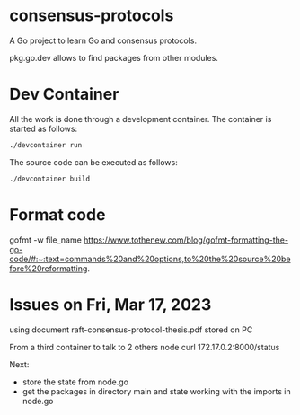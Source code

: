 # consensus-protocols

A Go project to learn Go and consensus protocols.

pkg.go.dev allows to find packages from other modules.

# Dev Container

All the work is done through a development container.
The container is started as follows:

```bash
./devcontainer run
```

The source code can be executed as follows:
```bash
./devcontainer build
```

# Format code 
gofmt -w file_name
https://www.tothenew.com/blog/gofmt-formatting-the-go-code/#:~:text=commands%20and%20options,to%20the%20source%20before%20reformatting.

# Issues on Fri, Mar 17, 2023
using document raft-consensus-protocol-thesis.pdf stored on PC

From a third container to talk to 2 others node
curl 172.17.0.2:8000/status

Next:
- store the state from node.go
- get the packages in directory main and state working with the imports in node.go
